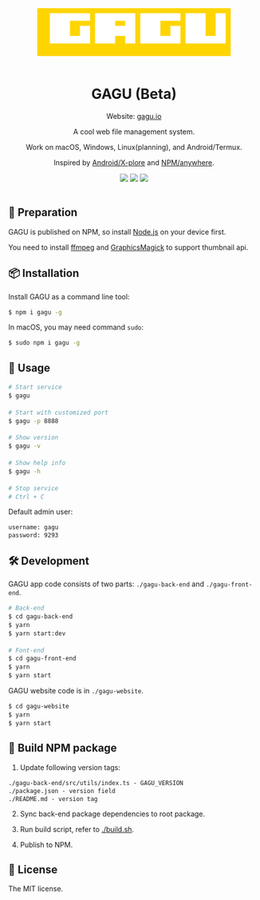 <div align="center">
  <img src="./logo.svg" style="height: 96px;" >
  <br>
  <br>
  <h1>GAGU (Beta)</h1>
  <p>Website: <a href="https://gagu.io" target="_blank">gagu.io</a></p>
  <p>A cool web file management system.</p>
  <p>Work on macOS, Windows, Linux(planning), and Android/Termux.</p>
  <p>Inspired by <a href="https://play.google.com/store/apps/details?id=com.lonelycatgames.Xplore" target="_blank">Android/X-plore</a> and <a href="https://www.npmjs.com/package/anywhere" target="_blank">NPM/anywhere</a>.</p>
  <img src="https://img.shields.io/badge/NPM-v0.0.24-orange">
  <img src="https://img.shields.io/badge/Package Size-233KB-success">
  <img src="https://img.shields.io/badge/License-MIT-green">
  <br>
  <br>
</div>

## 🔔 Preparation

GAGU is published on NPM, so install [Node.js](https://nodejs.org/) on your device first.

You need to install [ffmpeg](https://ffmpeg.org/) and [GraphicsMagick](http://www.graphicsmagick.org/) to support thumbnail api.

## 📦 Installation

Install GAGU as a command line tool:

```sh
$ npm i gagu -g
```

In macOS, you may need command `sudo`:

```sh
$ sudo npm i gagu -g
```

## 📝  Usage

```sh
# Start service
$ gagu

# Start with customized port
$ gagu -p 8888

# Show version
$ gagu -v

# Show help info
$ gagu -h

# Stop service
# Ctrl + C
```

Default admin user:

```
username: gagu
password: 9293
```

## 🛠 Development

GAGU app code consists of two parts: `./gagu-back-end` and `./gagu-front-end`.

```sh
# Back-end
$ cd gagu-back-end
$ yarn
$ yarn start:dev

# Font-end
$ cd gagu-front-end
$ yarn
$ yarn start
```

GAGU website code is in `./gagu-website`.

```sh
$ cd gagu-website
$ yarn
$ yarn start
```

## 🔨 Build NPM package

1. Update following version tags:

```
./gagu-back-end/src/utils/index.ts - GAGU_VERSION
./package.json - version field
./README.md - version tag
```

2. Sync back-end package dependencies to root package.

3. Run build script, refer to [./build.sh](./build.sh).

4. Publish to NPM.

## 📜  License

The MIT license.

